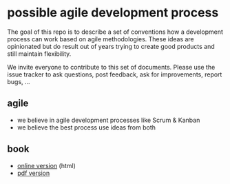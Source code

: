 # possible agile development process

The goal of this repo is to describe a set of conventions how a development process can work based on agile methodologies.
These ideas are opinionated but do result out of years trying to create good products and still maintain flexibility.

We invite everyone to contribute to this set of documents.
Please use the issue tracker to ask questions, post feedback, ask for improvements, report bugs, ...

## agile

- we believe in agile development processes like Scrum & Kanban
- we believe the best process use ideas from both

## book

- [online version](https://gig.gitbooks.io/agile/content/) (html)
- [pdf version](https://www.gitbook.com/download/pdf/book/gig/agile)


